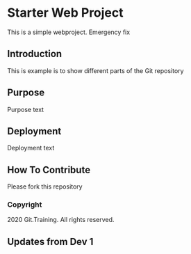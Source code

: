 # Starter Web Project

This is a simple webproject. Emergency fix

## Introduction

This is example is to show different parts of the Git repository

## Purpose

Purpose text

## Deployment

Deployment text

## How To Contribute

Please fork this repository

### Copyright

2020 Git.Training. All rights reserved.

## Updates from Dev 1
